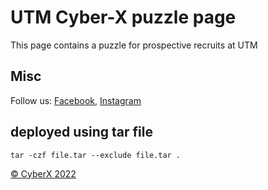 # UTM Cyber-X puzzle page

This page contains a puzzle for prospective recruits at UTM

## Misc

Follow us: [Facebook](https://www.facebook.com/utmcyberx/), [Instagram](https://www.instagram.com/utmcyberx/)
## deployed using tar file
```
tar -czf file.tar --exclude file.tar .
```
[© CyberX 2022](https://www.utmcyberx.tech)

